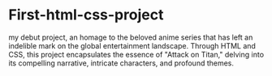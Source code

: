 # First-html-css-project
my debut project, an homage to the beloved anime series that has left an indelible mark on the global entertainment landscape. Through HTML and CSS, this project encapsulates the essence of "Attack on Titan," delving into its compelling narrative, intricate characters, and profound themes.
